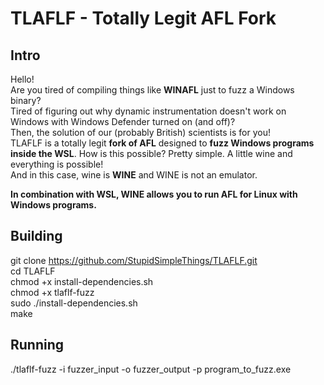 # TLAFLF - Totally Legit AFL Fork

## Intro

Hello!  
Are you tired of compiling things like **WINAFL** just to fuzz a Windows binary?  
Tired of figuring out why dynamic instrumentation doesn't work on Windows with Windows Defender turned on (and off)?  
Then, the solution of our (probably British) scientists is for you!  
TLAFLF is a totally legit **fork of AFL** designed to **fuzz Windows programs inside the WSL**. How is this possible? Pretty simple. A little wine and everything is possible!  
And in this case, wine is **WINE** and WINE is not an emulator.

**In combination with WSL, WINE allows you to run AFL for Linux with Windows programs.**  

## Building
  git clone https://github.com/StupidSimpleThings/TLAFLF.git  
  cd TLAFLF  
  chmod +x install-dependencies.sh  
  chmod +x tlaflf-fuzz  
  sudo ./install-dependencies.sh  
  make  
    
## Running
  ./tlaflf-fuzz -i fuzzer_input -o fuzzer_output -p program_to_fuzz.exe
